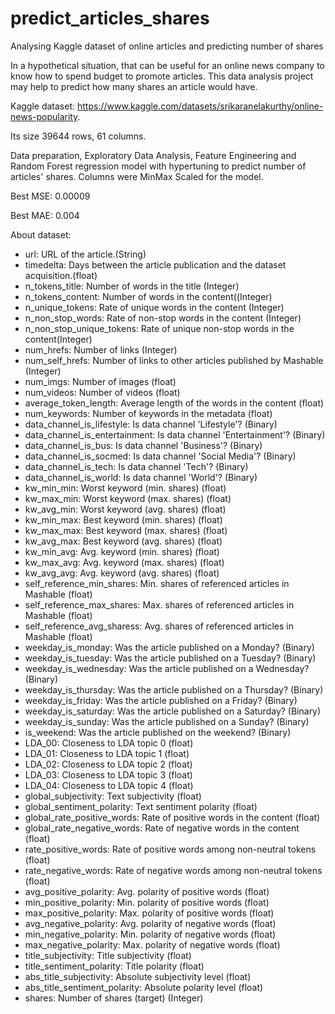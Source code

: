# predict_articles_shares
Analysing Kaggle dataset of online articles and predicting number of shares

In a  hypothetical situation, that can be useful for an online news company to know how to spend budget to promote articles. This data analysis project may help to predict how many shares an article would have.

Kaggle dataset: https://www.kaggle.com/datasets/srikaranelakurthy/online-news-popularity.

Its size 39644 rows, 61 columns.

Data preparation, Exploratory Data Analysis, Feature Engineering and Random Forest regression model with hypertuning to predict number of articles' shares. Columns were MinMax Scaled for the model.

Best MSE: 0.00009

Best MAE: 0.004

About dataset:
* url: URL of the article.(String)
* timedelta: Days between the article publication and the dataset acquisition.(float)
* n_tokens_title: Number of words in the title (Integer)
* n_tokens_content: Number of words in the content((Integer)
* n_unique_tokens: Rate of unique words in the content (Integer)
* n_non_stop_words: Rate of non-stop words in the content (Integer)
* n_non_stop_unique_tokens: Rate of unique non-stop words in the content(Integer)
* num_hrefs: Number of links (Integer)
* num_self_hrefs: Number of links to other articles published by Mashable (Integer)
* num_imgs: Number of images (float)
* num_videos: Number of videos (float)
* average_token_length: Average length of the words in the content (float)
* num_keywords: Number of keywords in the metadata (float)
* data_channel_is_lifestyle: Is data channel 'Lifestyle'? (Binary)
* data_channel_is_entertainment: Is data channel 'Entertainment'? (Binary)
* data_channel_is_bus: Is data channel 'Business'? (Binary)
* data_channel_is_socmed: Is data channel 'Social Media'? (Binary)
* data_channel_is_tech: Is data channel 'Tech'? (Binary)
* data_channel_is_world: Is data channel 'World'? (Binary)
* kw_min_min: Worst keyword (min. shares) (float)
* kw_max_min: Worst keyword (max. shares) (float)
* kw_avg_min: Worst keyword (avg. shares) (float)
* kw_min_max: Best keyword (min. shares) (float)
* kw_max_max: Best keyword (max. shares) (float)
* kw_avg_max: Best keyword (avg. shares) (float)
* kw_min_avg: Avg. keyword (min. shares) (float)
* kw_max_avg: Avg. keyword (max. shares) (float)
* kw_avg_avg: Avg. keyword (avg. shares) (float)
* self_reference_min_shares: Min. shares of referenced articles in Mashable (float)
* self_reference_max_shares: Max. shares of referenced articles in Mashable (float)
* self_reference_avg_sharess: Avg. shares of referenced articles in Mashable (float)
* weekday_is_monday: Was the article published on a Monday? (Binary)
* weekday_is_tuesday: Was the article published on a Tuesday? (Binary)
* weekday_is_wednesday: Was the article published on a Wednesday? (Binary)
* weekday_is_thursday: Was the article published on a Thursday? (Binary)
* weekday_is_friday: Was the article published on a Friday? (Binary)
* weekday_is_saturday: Was the article published on a Saturday? (Binary)
* weekday_is_sunday: Was the article published on a Sunday? (Binary)
* is_weekend: Was the article published on the weekend? (Binary)
* LDA_00: Closeness to LDA topic 0 (float)
* LDA_01: Closeness to LDA topic 1 (float)
* LDA_02: Closeness to LDA topic 2 (float)
* LDA_03: Closeness to LDA topic 3 (float)
* LDA_04: Closeness to LDA topic 4 (float)
* global_subjectivity: Text subjectivity (float)
* global_sentiment_polarity: Text sentiment polarity (float)
* global_rate_positive_words: Rate of positive words in the content (float)
* global_rate_negative_words: Rate of negative words in the content (float)
* rate_positive_words: Rate of positive words among non-neutral tokens (float)
* rate_negative_words: Rate of negative words among non-neutral tokens (float)
* avg_positive_polarity: Avg. polarity of positive words (float)
* min_positive_polarity: Min. polarity of positive words (float)
* max_positive_polarity: Max. polarity of positive words (float)
* avg_negative_polarity: Avg. polarity of negative words (float)
* min_negative_polarity: Min. polarity of negative words (float)
* max_negative_polarity: Max. polarity of negative words (float)
* title_subjectivity: Title subjectivity (float)
* title_sentiment_polarity: Title polarity (float)
* abs_title_subjectivity: Absolute subjectivity level (float)
* abs_title_sentiment_polarity: Absolute polarity level (float)
* shares: Number of shares (target) (Integer)
